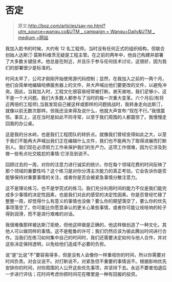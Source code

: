 # 否定

> 原文:[http://boz.com/articles/say-no.html?utm_source=wanqu.co&UTM _ campaign = Wanqu+Daily&UTM _ medium =网站](http://boz.com/articles/say-no.html?utm_source=wanqu.co&utm_campaign=Wanqu+Daily&utm_medium=website)



我加入脸书的时候，大约有 12 名工程师。当时没有任何正式的组织结构，但联合创始人达斯汀·莫斯科维茨无疑是工程主管。在之前的两年中，他自己构建并部署了大多数关键技术。他总是在附近，并且乐于参与任何技术讨论，这很好，因为我们的部署很少是标准的。

时间太早了，公司才刚刚开始使用源代码控制；显然，在我加入之前的一两个月，他们会简单地编辑哈佛服务器上的文件，并大声喊出他们要更改的文件，以避免冲突。因此，当我加入时，工程文化很容易经常被打断。谢天谢地，我们足够小，这不是一个大问题。我们大多数人都参与了当时的每一次重大变革。六个月后(有将近两倍的工程师),当我发现自己被这样或那样的问题挑战时，我转身走向达斯汀，就像以前无数次那样。但我还没来得及说什么，他就大声宣布:“现在不行。”我很震惊。事实上，这在当时是如此不同寻常，以至于我们周围的人都震惊了。我慢慢走回我的办公桌。

这是我的分水岭，也是我们工程团队的转折点。就像我们曾经变得如此之大，以至于我们不能再大声喊出我们正在编辑什么文件，我们也不能再为了取得进展而打断别人。我们现在必须努力工作来保护我们的生产力。这项工作很难，因为它涉及到做一些有点社交尴尬的事情:它涉及到说不。

回顾过去的一周，对你的注意力进行诚实的统计。你在每个领域花费的时间反映了那个领域的重要性吗？这个练习是对你分清主次能力的真正考验。它会告诉你是否能够保持对重要事情的关注，或者你是否会被紧急事情分散注意力。

这不是理论练习，也不是学究式的练习。我们充分利用时间的能力不仅是我们能完成多少事情的决定性因素，也是我们对此的感受的决定性因素。你是否曾经忙碌了整整一周，却觉得什么有意义的事情也没做？要么你的期望落空了，要么你的优先事项落空了。你可能比你愿意承认的更关心某些事情，或者你可能让吱吱响的轮子得到润滑，而不是进行艰难的对话。

我很难像那样被达斯汀拒绝，但他这样做是正确的，他这样做创造了一种文化，其他人可以做同样的事情。这不是粗鲁的许可；我们仍然应该为彼此腾出时间进行合作。当我们在练习如何集中自己的时间时，我们还需要决定如何与他人合作，并对这些决定保持透明，以免给他们造成不必要的负担。

说“是”比说“不”要容易得多，但是没有人会像你一样重视你的时间，所以你需要对时间负责。对会议说不。对打断说不。对紧急但不重要的事情说不。根据影响优先安排你的时间，对你周围的人公开这些优先事项，并坚持下去。永远不要害怕退后一步进行评估；花时间考虑你把时间花在哪里是一种有回报的投资。

